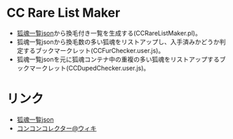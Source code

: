 ﻿# CC Rare List Maker
- [狐魂一覧json](http://c4.concon-collector.com/help/alllist)から換毛付き一覧を生成する(CCRareListMaker.pl)。
- 狐魂一覧jsonから換毛数の多い狐魂をリストアップし、入手済みかどうか判定するブックマークレット(CCFurChecker.user.js)。
- 狐魂一覧jsonを元に狐魂コンテナ中の重複の多い狐魂をリストアップするブックマークレット(CCDupedChecker.user.js)。

# リンク
- [狐魂一覧json](http://c4.concon-collector.com/help/alllist)
- [コンコンコレクター@ウィキ](http://www18.atwiki.jp/conconc/)
